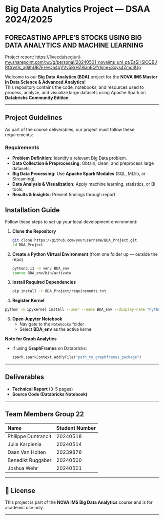 # Big Data Analytics Project — DSAA 2024/2025
## FORECASTING APPLE’S STOCKS USING BIG DATA ANALYTICS AND MACHINE LEARNING 

Project report: https://liveeduisegiunl-my.sharepoint.com/:w:/g/personal/20240501_novaims_unl_pt/EaSHSiCQBJRCrw0s_a0jlhUB7EHvOa4gVVv58rHZ8ianEQ?rtime=3xys4Zmc3Ug

Welcome to our **Big Data Analytics (BDA)** project for the **NOVA IMS Master in Data Science & Advanced Analytics**!  
This repository contains the code, notebooks, and resources used to process, analyze, and visualize large datasets using Apache Spark on **Databricks Community Edition**.

---

##  Project Guidelines

As part of the course deliverables, our project must follow these requirements:

### Requirements
- **Problem Definition:** Identify a relevant Big Data problem.
- **Data Collection & Preprocessing:** Obtain, clean, and preprocess large datasets.
- **Big Data Processing:** Use **Apache Spark Modules** (SQL, MLlib, or Streaming).
- **Data Analysis & Visualization:** Apply machine learning, statistics, or BI tools.
- **Results & Insights:** Present findings through report


## Installation Guide

Follow these steps to set up your local development environment:

1. **Clone the Repository**
   ```bash
   git clone https://github.com/yourusername/BDA_Project.git
   cd BDA_Project
   ```

2. **Create a Python Virtual Environment**
   (from one folder up — outside the repo)
   ```bash
   python3.11 -m venv BDA_env
   source BDA_env/bin/activate
   ```

3. **Install Required Dependencies**
   ```bash
   pip install -r BDA_Project/requirements.txt
   ```

4. **Register Kernel**
```bash
python -m ipykernel install --user --name BDA_env --display-name "Python BDA_env"
```
5. **Open Jupyter Notebook**
   - Navigate to the `Notebooks` folder
   - Select **BDA_env** as the active kernel

**Note for Graph Analytics**
   - If using **GraphFrames** on Databricks:
     ```python
     spark.sparkContext.addPyFile("path_to_graphframes_package")
     ```


---

## Deliverables

-  **Technical Report** (3–5 pages)
-  **Source Code (Databricks Notebook)**  

---

## Team Members Group 22

| Name              | Student Number | 
|:------------------|:----------------|
| Philippe Duntranoit | 20240518        | 
| Julia Karpienia   | 20240514        | 
| Daan Van Holten   | 20239876        | 
| Benedikt Ruggaber  | 20240500   | 
| Joshua Wehr  | 20240501   | 

---

## 📎 License

This project is part of the **NOVA IMS Big Data Analytics** course and is for academic use only.

---
